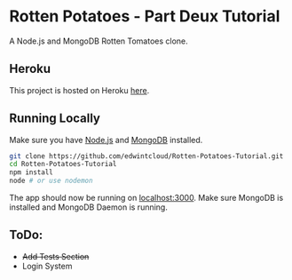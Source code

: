 # Rotten Potatoes - Part Deux Tutorial
A Node.js and MongoDB Rotten Tomatoes clone.

## Heroku
This project is hosted on Heroku [here](https://rotten-potatoes-ec.herokuapp.com/).

## Running Locally
Make sure you have [Node.js](http://nodejs.org/) and [MongoDB](https://www.mongodb.com/) installed.

```sh
git clone https://github.com/edwintcloud/Rotten-Potatoes-Tutorial.git
cd Rotten-Potatoes-Tutorial
npm install
node # or use nodemon
```

The app should now be running on [localhost:3000](http://localhost:3000/). Make sure MongoDB is installed and MongoDB Daemon is running.

## ToDo:
+ ~~Add Tests Section~~
+ Login System
